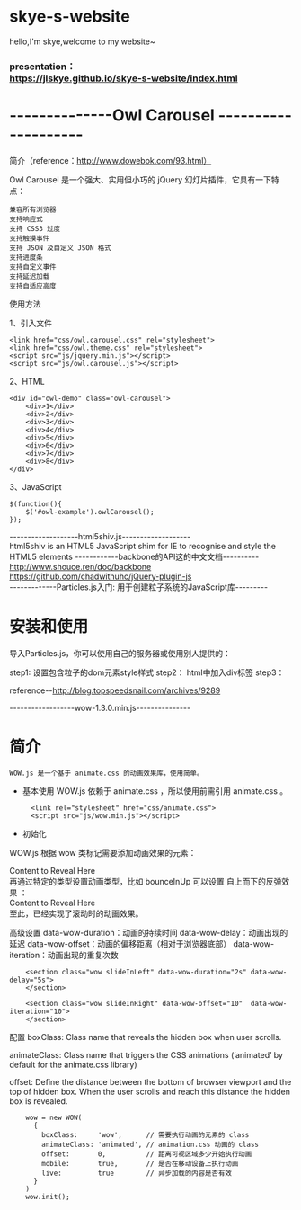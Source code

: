 # skye-s-website
hello,I'm skye,welcome to my website~

### presentation：<br>https://jlskye.github.io/skye-s-website/index.html
# --------------Owl Carousel --------------------
简介（reference：http://www.dowebok.com/93.html）

Owl Carousel 是一个强大、实用但小巧的 jQuery 幻灯片插件，它具有一下特点：

    兼容所有浏览器
    支持响应式
    支持 CSS3 过度
    支持触摸事件
    支持 JSON 及自定义 JSON 格式
    支持进度条
    支持自定义事件
    支持延迟加载
    支持自适应高度

使用方法

1、引入文件

    <link href="css/owl.carousel.css" rel="stylesheet">
    <link href="css/owl.theme.css" rel="stylesheet">
    <script src="js/jquery.min.js"></script>
    <script src="js/owl.carousel.js"></script>
2、HTML

    <div id="owl-demo" class="owl-carousel">
        <div>1</div>
        <div>2</div>
        <div>3</div>
        <div>4</div>
        <div>5</div>
        <div>6</div>
        <div>7</div>
        <div>8</div>
    </div>
3、JavaScript

    $(function(){
        $('#owl-example').owlCarousel();
    });

-------------------html5shiv.js-------------------<br>
html5shiv is an HTML5 JavaScript shim for IE to recognise and style the HTML5 elements
------------backbone的API这的中文文档----------<br>
http://www.shouce.ren/doc/backbone<br>
https://github.com/chadwithuhc/jQuery-plugin-js<br>
 -------------Particles.js入门: 用于创建粒子系统的JavaScript库---------
# 安装和使用

导入Particles.js，你可以使用自己的服务器或使用别人提供的：

<script src="//cdn.jsdelivr.net/particles.js/2.0.0/particles.min.js"></script>
step1:
        设置包含粒子的dom元素style样式
step2：
        html中加入div标签
step3：
           <script>
              particlesJS(); //初始化库并使用默认参数创建一个基本的粒子系统
           </script>

 reference--http://blog.topspeedsnail.com/archives/9289

------------------wow-1.3.0.min.js---------------
# 简介
    WOW.js 是一个基于 animate.css 的动画效果库，使用简单。

- 基本使用
    WOW.js 依赖于 animate.css ，所以使用前需引用 animate.css 。

        <link rel="stylesheet" href="css/animate.css">
        <script src="js/wow.min.js"></script>
- 初始化
        <script>
         new WOW().init();
        </script>

WOW.js 根据 wow 类标记需要添加动画效果的元素：
        <div class="wow">
          Content to Reveal Here
        </div>
再通过特定的类型设置动画类型，比如 bounceInUp 可以设置 自上而下的反弹效果 ：
        <div class="wow bounceInUp">
          Content to Reveal Here
        </div>
至此，已经实现了滚动时的动画效果。

高级设置
   data-wow-duration：动画的持续时间
   data-wow-delay：动画出现的延迟
   data-wow-offset：动画的偏移距离（相对于浏览器底部）
   data-wow-iteration：动画出现的重复次数

        <section class="wow slideInLeft" data-wow-duration="2s" data-wow-delay="5s">
        </section>

        <section class="wow slideInRight" data-wow-offset="10"  data-wow-iteration="10">
        </section>
配置
boxClass: Class name that reveals the hidden box when user scrolls.

animateClass: Class name that triggers the CSS animations (’animated’ by default for the animate.css library)

offset: Define the distance between the bottom of browser viewport and the top of hidden box. When the user scrolls and reach this distance the hidden box is revealed.

        wow = new WOW(
          {
            boxClass:     'wow',      // 需要执行动画的元素的 class
            animateClass: 'animated', // animation.css 动画的 class
            offset:       0,          // 距离可视区域多少开始执行动画
            mobile:       true,       // 是否在移动设备上执行动画
            live:         true        // 异步加载的内容是否有效
          }
        )
        wow.init();
